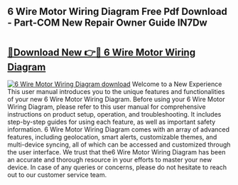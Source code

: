 ## 6 Wire Motor Wiring Diagram Free Pdf Download - Part-COM New Repair Owner Guide lN7Dw

# <h2><a href="http://dfqmtxt.blite.top/?on=6+Wire+Motor+Wiring+Diagram">🔗Download New 👉🔴 6 Wire Motor Wiring Diagram</a></h2>

[![6 Wire Motor Wiring Diagram download](https://i.imgur.com/lujVjoI.png)](http://dfqmtxt.blite.top/?on=6+Wire+Motor+Wiring+Diagram)
Welcome to a New Experience This user manual introduces you to the unique features and functionalities of your new 6 Wire Motor Wiring Diagram. Before using your 6 Wire Motor Wiring Diagram, please refer to this user manual for comprehensive instructions on product setup, operation, and troubleshooting. It includes step-by-step guides for using each feature, as well as important safety information. 6 Wire Motor Wiring Diagram comes with an array of advanced features, including geolocation, smart alerts, customizable themes, and multi-device syncing, all of which can be accessed and customized through the user interface. We trust that the6 Wire Motor Wiring Diagram has been an accurate and thorough resource in your efforts to master your new device. In case of any queries or concerns, please do not hesitate to reach out to our customer service team.

